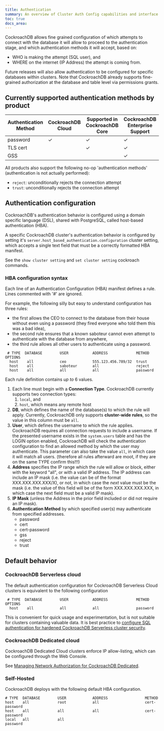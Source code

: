 ```yaml
---
title: Authentication
summary: An overview of Cluster Auth Config capabilities and interface syntax
toc: true
docs_area:
---
```


CockroachDB allows fine grained configuration of which attempts to connect with the database it will allow to proceed to the authentication stage, and which authentication methods it will accept, based on:

- WHO is making the attempt (SQL user), and 
- WHERE on the internet (IP Address) the attempt is coming from.

Future releases will also allow authentication to be configured for specific databases within clusters. Note that CockroachDB already supports fine-grained authorization at the database and table level via permissions grants.


## Currently supported authentication methods by product



Authentication Method | CockroachDB Cloud | Supported in CockroachDB Core | CockroachDB Enterprise Support  
-------------|------------|-----|----
password              |      ✓              |           ✓                    |    ✓
TLS cert              |      &nbsp;         |           ✓                    |    ✓
GSS                   |      &nbsp;         |           &nbsp;               |    ✓


All products also support the following no-op 'authentication methods' (authentication is not actually performed):

- `reject`: unconditionally rejects the connection attempt
- `trust`: unconditionally rejects the connection attempt


## Authentication configuration

CockroachDB's authentication behavior is configured using a domain specific language (DSL), shared with PostgreSQL, called host-based authentication (HBA).

A specific CockroachDB cluster's authentication behavior is configured by setting it's `server.host_based_authentication.configuration` cluster setting, which accepts a single text field that must be a correctly formatted HBA manifest.

See the `show cluster setting` and `set cluster setting` cockroach commands.

### HBA configuration syntax

Each line of an Authentication Configuration (HBA) manifest defines a rule.
Lines commented with '#' are ignored.

For example, the following silly but easy to understand configuration has three rules:

- the first allows the CEO to connect to the database from their house without even using a password (they fired everyone who told them this was a bad idea),
- the second rule ensures that a known saboteur cannot even attempt to authenticate with the database from anywhere,
- the third rule allows all other users to authenticate using a password.


```
 # TYPE  DATABASE        USER           ADDRESS             METHOD       OPTIONS
  host    all            ceo            555.123.456.789/32  trust
  host    all            saboteur       all                 reject
  host    all            all            all                 password
```

Each rule definition contains <i>up to</i> 6 values.

1. Each line must begin with a <b>Connection Type</b>. CockroachDB currently supports two connection types:
	1. `local`, and
	1. `host`, which means any remote host
1. <b>DB</b>, which defines the name of the database(s) to which the rule will apply. Currently, CockroachDB only supports <b>cluster-wide rules</b>, so the value in this column must be `all`.
1. <b>User</b>, which defines the username to which the rule applies. CockroachDB requires all connection requests to include a username. If the presented username exists in the `system.users` table and has the LOGIN option enabled, CockroachDB will check the authentication configuration to find an allowed method by which the user may authenticate. This parameter can also take the value `all`, in which case it will match all users. (therefore all rules afterward are moot, if they are on the same TYPE confirm this!!!)
1. <b>Address</b> specifies the IP range which the rule will allow or block, either with the keyword "all", or with a valid IP address. The IP address can include an IP mask (i.e. the value can be of the format XXX.XXX.XXX.XXX/X), or not, in which case the <i>next</i> value must be the mask (i.e. the value of this field will be of the form XXX.XXX.XXX.XXX, in which case the next field must be a valid IP mask).
1. <b>IP Mask</b> (unless the Address in the prior field included or did not require an IP mask).
1. <b>Authentication Method</b> by which specified user(s) may authenticate from specified addresses. 
	- password
	- cert
	- cert-password
	- gss
	- reject
	- trust



## Default behavior

### CockroachDB Serverless cloud

The default authentication configuration for CockroachDB Serverless Cloud clusters is equivalent to the following configuration

```
 # TYPE  DATABASE        USER           ADDRESS             METHOD       OPTIONS
  host    all            all            all                 password

```

This is convenient for quick usage and experimentation, but is not suitable for clusters containing valuable data. It is best practice to [configure SQL authentication for hardened CockroachDB Serverless cluster security](config-secure-hba.html).

### CockroachDB Dedicated cloud

CockroachDB Dedicated Cloud clusters enforce IP allow-listing, which can be configured through the Web Console.

See [Managing Network Authorization for CockroachDB Dedicated](../cockroachcloud/network-authorization.html).

### Self-Hosted

CockroachDB deploys with the following default HBA configuration.


```
# TYPE  DATABASE        USER            ADDRESS                 METHOD
host    all             root            all                     cert-password
host    all             all             all                     cert-password
local   all             all                                     password
```



